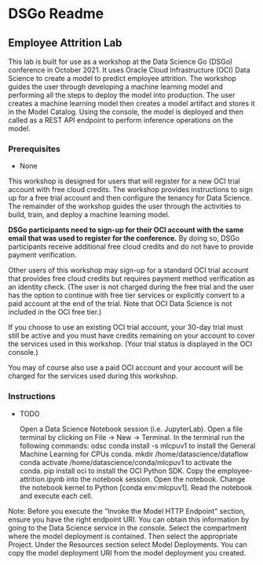 # DSGo Readme
## Employee Attrition Lab

This lab is built for use as a workshop at the Data Science Go (DSGo) conference in October 2021. It uses Oracle Cloud Infrastructure (OCI) Data Science to create a model to predict employee attrition. The workshop guides the user through developing a machine learning model and performing all the steps to deploy the model into production. The user creates a machine learning model then creates a model artifact and stores it in the Model Catalog. Using the console, the model is deployed and then called as a REST API endpoint to perform inference operations on the model.

### Prerequisites
  - None

This workshop is designed for users that will register for a new OCI trial account with free cloud credits.  The workshop provides instructions to sign up for a free trial account and then configure the tenancy for Data Science. The remainder of the workshop guides the user through the activities to build, train, and deploy a machine learning model.

**DSGo participants need to sign-up for their OCI account with the same email that was used to register for the conference.** By doing so, DSGo participants receive additional free cloud credits and do not have to provide payment verification.

Other users of this workshop may sign-up for a standard OCI trial account that provides free cloud credits but requires payment method verification as an identity check. (The user is not charged during the free trial and the user has the option to continue with free tier services or explicitly convert to a paid account at the end of the trial. Note that OCI Data Science is not included in the OCI free tier.)

If you choose to use an existing OCI trial account, your 30-day trial must still be active and you must have credits remaining on your account to cover the services used in this workshop. (Your trial status is displayed in the OCI console.)

You may of course also use a paid OCI account and your account will be charged for the services used during this workshop.

### Instructions
  - TODO

    Open a Data Science Notebook session (i.e. JupyterLab).
    Open a file terminal by clicking on File -> New -> Terminal.
    In the terminal run the following commands:
        odsc conda install -s mlcpuv1 to install the General Machine Learning for CPUs conda.
        mkdir /home/datascience/dataflow
        conda activate /home/datascience/conda/mlcpuv1 to activate the conda.
        pip install oci to install the OCI Python SDK.
    Copy the employee-attrition.ipynb into the notebook session.
    Open the notebook.
    Change the notebook kernel to Python [conda env:mlcpuv1].
    Read the notebook and execute each cell.

Note: Before you execute the "Invoke the Model HTTP Endpoint" section, ensure you have the right endpoint URI. You can obtain this information by going to the Data Science service in the console. Select the compartment where the model deployment is contained. Then select the appropriate Project. Under the Resources section select Model Deployments. You can copy the model deployment URI from the model deployment you created.
